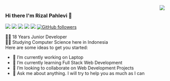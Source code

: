 <img align='right' src="https://github-readme-stats.vercel.app/api?username=rizalpahlevii&show_icons=true">

### Hi there I'm Rizal Pahlevi :lemon:

[![](https://img.shields.io/badge/LinkedIn-rizalpahlevii-blue)](https://www.linkedin.com/in/rizalpahlevii/)
[![](https://img.shields.io/badge/Gmail-mrizalpahlevi372%40gmail.com-red)](mailto:mrizalpahlevi372@gmail.com)
[![](https://img.shields.io/badge/Telegram-%40RizalPahlevi-blue)](https://t.me/rizalpahlevi)
[![](https://img.shields.io/badge/Twitter-%40RizalPahlevi-blue)](https://twitter.com/rizalpahlevii)
[![](https://img.shields.io/badge/Website-%Rizal.dev-green)](https://rizal.dev)
[![GitHub followers](https://img.shields.io/github/followers/rizalpahlevii.svg?style=social&label=Follow&maxAge=2592000)](https://github.com/rizalpahlevii?tab=followers)


👨‍💻 18 Years Junior Developer  
👨‍🎓 Studying Computer Science here in Indonesia  
Here are some ideas to get you started:

- 🔭 I’m currently working on Laptop
- 🌱 I’m currently learning Full Stack Web Development
- 👯 I’m looking to collaborate on Web Development Projects
- 💬 Ask me about anything. I will try to help you as much as I can
